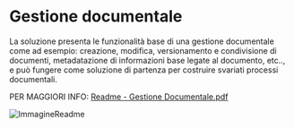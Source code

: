 # Gestione documentale
La soluzione presenta le funzionalità base di una gestione documentale come ad esempio: creazione, modifica, versionamento e condivisione di documenti, metadatazione di informazioni base legate al documento, etc.., e può fungere come soluzione di partenza per costruire svariati processi documentali.

PER MAGGIORI INFO: [Readme - Gestione Documentale.pdf](https://github.com/Jamio-openwork/Gestione-documentale/files/6784029/Readme.-.Gestione.Documentale.pdf)

![ImmagineReadme](https://user-images.githubusercontent.com/86653778/124912938-d4c7b380-dfee-11eb-8990-113c83277d1f.png)

